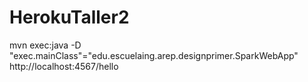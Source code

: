 # HerokuTaller2

mvn exec:java -D "exec.mainClass"="edu.escuelaing.arep.designprimer.SparkWebApp"
http://localhost:4567/hello